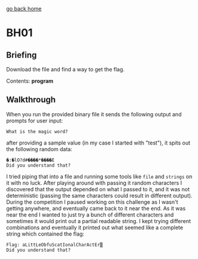 [go back home](/)

# BH01

## Briefing

Download the file and find a way to get the flag.

Contents: **program**

## Walkthrough

When you run the provided binary file it sends the following output and prompts for user input:

```
What is the magic word?
```

after providing a sample value (in my case I started with "test"), it spits out the following random data:

```
�:�lO?d#����*����E
Did you understand that?
```

I tried piping that into a file and running some tools like `file` and `strings` on it with no luck. After playing around with passing it random characters I discovered that the output depended on what I passed to it, and it was not deterministic (passing the same characters could result in different output). During the competition I paused working on this challenge as I wasn't getting anywhere, and eventually came back to it near the end. As it was near the end I wanted to just try a bunch of different characters and sometimes it would print out a partial readable string. I kept trying different combinations and eventually it printed out what seemed like a complete string which contained the flag:

```
Flag: aLittLeObfuScatIonalCharActEr▒
Did you understand that?
```



